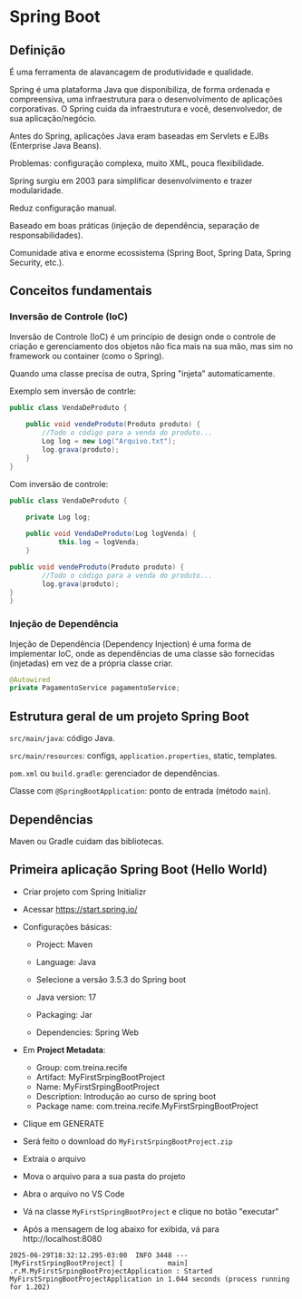 # Spring Boot

## Definição
É uma ferramenta de alavancagem de produtividade e qualidade.

Spring é uma plataforma Java que disponibiliza, de forma ordenada e compreensiva, uma infraestrutura para o desenvolvimento de aplicações corporativas. O Spring cuida da infraestrutura e você, desenvolvedor, de sua aplicação/negócio.

Antes do Spring, aplicações Java eram baseadas em Servlets e EJBs (Enterprise Java Beans).

Problemas: configuração complexa, muito XML, pouca flexibilidade.

Spring surgiu em 2003 para simplificar desenvolvimento e trazer modularidade.

Reduz configuração manual.

Baseado em boas práticas (injeção de dependência, separação de responsabilidades).

Comunidade ativa e enorme ecossistema (Spring Boot, Spring Data, Spring Security, etc.).

## Conceitos fundamentais

### Inversão de Controle (IoC)
Inversão de Controle (IoC) é um princípio de design onde o controle de criação e gerenciamento dos objetos não fica mais na sua mão, mas sim no framework ou container (como o Spring).


Quando uma classe precisa de outra, Spring "injeta" automaticamente.

Exemplo sem inversão de contrle:

```java
public class VendaDeProduto {
	
    public void vendeProduto(Produto produto) {
	    //Todo o código para a venda do produto...
	    Log log = new Log("Arquivo.txt");
	    log.grava(produto);
	}
}
```

Com inversão de controle:

```java
public class VendaDeProduto {
    
    private Log log;

    public void VendaDeProduto(Log logVenda) {
            this.log = logVenda;
    }

public void vendeProduto(Produto produto) {
        //Todo o código para a venda do produto...
        log.grava(produto);
}
}
```

### Injeção de Dependência

Injeção de Dependência (Dependency Injection) é uma forma de implementar IoC, onde as dependências de uma classe são fornecidas (injetadas) em vez de a própria classe criar.

```java
@Autowired
private PagamentoService pagamentoService;
```



## Estrutura geral de um projeto Spring Boot
`src/main/java`: código Java.

`src/main/resources`: configs, `application.properties`, static, templates.

`pom.xml` ou `build.gradle`: gerenciador de dependências.

Classe com `@SpringBootApplication`: ponto de entrada (método `main`).


## Dependências

Maven ou Gradle cuidam das bibliotecas.


## Primeira aplicação Spring Boot (Hello World)

* Criar projeto com Spring Initializr

* Acessar https://start.spring.io/

* Configurações básicas:

    * Project: Maven

    * Language: Java
    * Selecione a versão 3.5.3 do Spring boot 
    * Java version: 17
    * Packaging: Jar
    * Dependencies: Spring Web

* Em **Project Metadata**:

    * Group: com.treina.recife
    * Artifact:  MyFirstSrpingBootProject
    * Name: MyFirstSrpingBootProject
    * Description: Introdução ao curso de spring boot
    * Package name: com.treina.recife.MyFirstSrpingBootProject

* Clique em GENERATE 
* Será feito o download do `MyFirstSrpingBootProject.zip`
* Extraia o arquivo
* Mova o arquivo para a sua pasta do projeto
* Abra o arquivo no VS Code
* Vá na classe `MyFirstSpringBootProject` e clique no botão "executar"
* Após a mensagem de log abaixo for exibida, vá para http://localhost:8080

```log
2025-06-29T18:32:12.295-03:00  INFO 3448 --- [MyFirstSrpingBootProject] [           main] .r.M.MyFirstSrpingBootProjectApplication : Started MyFirstSrpingBootProjectApplication in 1.044 seconds (process running for 1.202)
```


